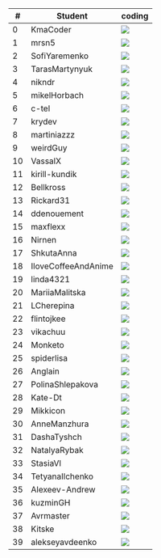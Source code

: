 | #  |  Student   |  coding |
| --- |  ---   |  --- |
| 0 | KmaCoder |  ![](https://github.com/kmaooad/coding-19W11-KmaCoder/workflows/Grading/badge.svg) |
| 1 | mrsn5 |  ![](https://github.com/kmaooad/coding-19W11-mrsn5/workflows/Grading/badge.svg) |
| 2 | SofiYaremenko |  ![](https://github.com/kmaooad/coding-19W11-SofiYaremenko/workflows/Grading/badge.svg) |
| 3 | TarasMartynyuk |  ![](https://github.com/kmaooad/coding-19W11-TarasMartynyuk/workflows/Grading/badge.svg) |
| 4 | nikndr |  ![](https://github.com/kmaooad/coding-19W11-nikndr/workflows/Grading/badge.svg) |
| 5 | mikelHorbach |  ![](https://github.com/kmaooad/coding-19W11-mikelHorbach/workflows/Grading/badge.svg) |
| 6 | c-tel |  ![](https://github.com/kmaooad/coding-19W11-c-tel/workflows/Grading/badge.svg) |
| 7 | krydev |  ![](https://github.com/kmaooad/coding-19W11-krydev/workflows/Grading/badge.svg) |
| 8 | martiniazzz |  ![](https://github.com/kmaooad/coding-19W11-martiniazzz/workflows/Grading/badge.svg) |
| 9 | weirdGuy |  ![](https://github.com/kmaooad/coding-19W11-weirdGuy/workflows/Grading/badge.svg) |
| 10 | VassalX |  ![](https://github.com/kmaooad/coding-19W11-VassalX/workflows/Grading/badge.svg) |
| 11 | kirill-kundik |  ![](https://github.com/kmaooad/coding-19W11-kirill-kundik/workflows/Grading/badge.svg) |
| 12 | Bellkross |  ![](https://github.com/kmaooad/coding-19W11-Bellkross/workflows/Grading/badge.svg) |
| 13 | Rickard31 |  ![](https://github.com/kmaooad/coding-19W11-Rickard31/workflows/Grading/badge.svg) |
| 14 | ddenouement |  ![](https://github.com/kmaooad/coding-19W11-ddenouement/workflows/Grading/badge.svg) |
| 15 | maxflexx |  ![](https://github.com/kmaooad/coding-19W11-maxflexx/workflows/Grading/badge.svg) |
| 16 | Nirnen |  ![](https://github.com/kmaooad/coding-19W11-Nirnen/workflows/Grading/badge.svg) |
| 17 | ShkutaAnna |  ![](https://github.com/kmaooad/coding-19W11-ShkutaAnna/workflows/Grading/badge.svg) |
| 18 | IloveCoffeeAndAnime |  ![](https://github.com/kmaooad/coding-19W11-IloveCoffeeAndAnime/workflows/Grading/badge.svg) |
| 19 | linda4321 |  ![](https://github.com/kmaooad/coding-19W11-linda4321/workflows/Grading/badge.svg) |
| 20 | MariiaMalitska |  ![](https://github.com/kmaooad/coding-19W11-MariiaMalitska/workflows/Grading/badge.svg) |
| 21 | LCherepina |  ![](https://github.com/kmaooad/coding-19W11-LCherepina/workflows/Grading/badge.svg) |
| 22 | flintojkee |  ![](https://github.com/kmaooad/coding-19W11-flintojkee/workflows/Grading/badge.svg) |
| 23 | vikachuu |  ![](https://github.com/kmaooad/coding-19W11-vikachuu/workflows/Grading/badge.svg) |
| 24 | Monketo |  ![](https://github.com/kmaooad/coding-19W11-Monketo/workflows/Grading/badge.svg) |
| 25 | spiderlisa |  ![](https://github.com/kmaooad/coding-19W11-spiderlisa/workflows/Grading/badge.svg) |
| 26 | Anglain |  ![](https://github.com/kmaooad/coding-19W11-Anglain/workflows/Grading/badge.svg) |
| 27 | PolinaShlepakova |  ![](https://github.com/kmaooad/coding-19W11-PolinaShlepakova/workflows/Grading/badge.svg) |
| 28 | Kate-Dt |  ![](https://github.com/kmaooad/coding-19W11-Kate-Dt/workflows/Grading/badge.svg) |
| 29 | Mikkicon |  ![](https://github.com/kmaooad/coding-19W11-Mikkicon/workflows/Grading/badge.svg) |
| 30 | AnneManzhura |  ![](https://github.com/kmaooad/coding-19W11-AnneManzhura/workflows/Grading/badge.svg) |
| 31 | DashaTyshch |  ![](https://github.com/kmaooad/coding-19W11-DashaTyshch/workflows/Grading/badge.svg) |
| 32 | NatalyaRybak |  ![](https://github.com/kmaooad/coding-19W11-NatalyaRybak/workflows/Grading/badge.svg) |
| 33 | StasiaVl |  ![](https://github.com/kmaooad/coding-19W11-StasiaVl/workflows/Grading/badge.svg) |
| 34 | TetyanaIlchenko |  ![](https://github.com/kmaooad/coding-19W11-TetyanaIlchenko/workflows/Grading/badge.svg) |
| 35 | Alexeev-Andrew |  ![](https://github.com/kmaooad/coding-19W11-Alexeev-Andrew/workflows/Grading/badge.svg) |
| 36 | kuzminGH |  ![](https://github.com/kmaooad/coding-19W11-kuzminGH/workflows/Grading/badge.svg) |
| 37 | Avrmaster |  ![](https://github.com/kmaooad/coding-19W11-Avrmaster/workflows/Grading/badge.svg) |
| 38 | Kitske |  ![](https://github.com/kmaooad/coding-19W11-Kitske/workflows/Grading/badge.svg) |
| 39 | alekseyavdeenko |  ![](https://github.com/kmaooad/coding-19W11-alekseyavdeenko/workflows/Grading/badge.svg) |
